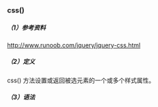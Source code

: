### css\(\)

##### （1）参考资料

http://www.runoob.com/jquery/jquery-css.html

##### （2）定义

css\(\) 方法设置或返回被选元素的一个或多个样式属性。

##### （3）语法



